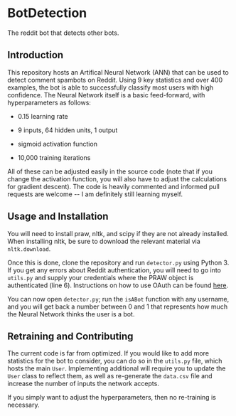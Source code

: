 # BotDetection 

The reddit bot that detects other bots.

## Introduction

This repository hosts an Artifical Neural Network (ANN) that can be used to detect comment spambots on Reddit. Using 9 key statistics and over 400 examples, the bot is able to successfully classify most users with high confidence. The Neural Network itself is a basic feed-forward, with hyperparameters as follows: 

- 0.15 learning rate

- 9 inputs, 64 hidden units, 1 output

- sigmoid activation function

- 10,000 training iterations

All of these can be adjusted easily in the source code (note that if you change the activation function, you will also have to adjust the calculations for gradient descent). The code is heavily commented and informed pull requests are welcome -- I am definitely still learning myself.

## Usage and Installation

You will need to install praw, nltk, and scipy if they are not already installed. When installing nltk, be sure to download the relevant material via `nltk.download`.

Once this is done, clone the repository and run `detector.py` using Python 3. If you get any errors about Reddit authentication, you will need to go into `utils.py` and supply your credentials where the PRAW object is authenticated (line 6). Instructions on how to use OAuth can be found [here](http://praw.readthedocs.io/en/latest/getting_started/authentication.html).


You can now open `detector.py`; run the `isABot` function with any username, and you will get back a number between 0 and 1 that represents how much the Neural Network thinks the user is a bot.

## Retraining and Contributing

The current code is far from optimized. If you would like to add more statistics for the bot to consider, you can do so in the `utils.py` file, which hosts the main `User`. Implementing additional will require you to update the `User` class to reflect them, as well as re-generate the `data.csv` file and increase the number of inputs the network accepts. 

If you simply want to adjust the hyperparameters, then no re-training is necessary.